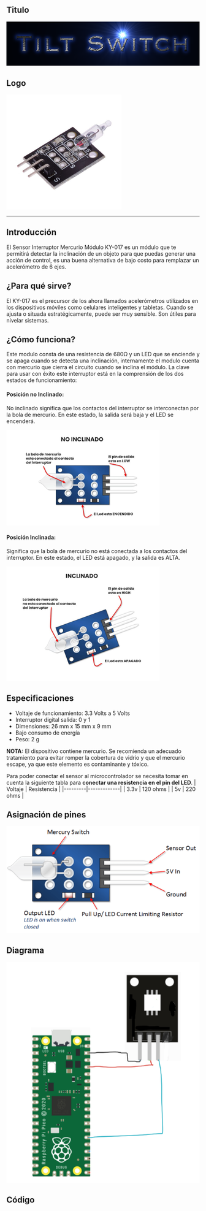 ## Titulo
![](Titulo.png)

## Logo
<img src="logo.jpg" width="300">

___
## Introducción
El Sensor Interruptor Mercurio Módulo KY-017 es un módulo que te permitirá detectar la inclinación de un objeto para que puedas generar una acción de control, es una buena alternativa de bajo costo para remplazar un acelerómetro de 6 ejes.

## ¿Para qué sirve?
El KY-017 es el precursor de los ahora llamados acelerómetros utilizados en los dispositivos móviles como celulares inteligentes y tabletas. Cuando se ajusta o situada estratégicamente, puede ser muy sensible. Son útiles para nivelar sistemas.

## ¿Cómo funciona?
Este modulo consta de una resistencia de 680Ω y un LED que se enciende y se apaga cuando se detecta una inclinación, internamente el modulo cuenta con mercurio que cierra el circuito cuando se inclina el módulo. La clave para usar con éxito este interruptor está en la comprensión de los dos estados de funcionamiento:

#### Posición no Inclinado: 
No inclinado significa que los contactos del interruptor se interconectan por la bola de mercurio. En este estado, la salida será baja y el LED se encenderá.

<img src="noinclinada.jpg" width="400">

#### Posición Inclinada: 
Significa que la bola de mercurio no está conectada a los contactos del interruptor. En este estado, el LED está apagado, y la salida es ALTA.

<img src="inclinada.jpg" width="400">

## Especificaciones
- Voltaje de funcionamiento: 3.3 Volts  a 5 Volts
- Interruptor digital salida:  0 y 1
- Dimensiones: 26 mm x 15 mm x 9 mm
- Bajo consumo de energía
- Peso: 2 g

**NOTA:** El dispositivo contiene mercurio. Se recomienda un adecuado tratamiento para evitar romper la cobertura de vidrio y que el mercurio escape, ya que este elemento es contaminante y tóxico.

Para poder conectar el sensor al microcontrolador se necesita tomar en cuenta la siguiente tabla para **conectar una resistencia en el pin del LED**.
| Voltaje | Resistencia |
|---------|-------------|
| 3.3v    | 120 ohms    |
| 5v      | 220 ohms    |

## Asignación de pines
![](pines.png)

## Diagrama
![](diagrama.png)

## Código

